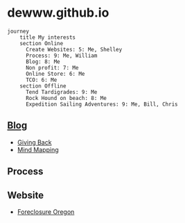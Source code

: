 # dewww.github.io

```mermaid
journey
    title My interests
    section Online
      Create Websites: 5: Me, Shelley
      Process: 9: Me, William
      Blog: 8: Me
      Non profit: 7: Me
      Online Store: 6: Me
      TCO: 6: Me
    section Offline
      Tend Tardigrades: 9: Me
      Rock Hound on beach: 8: Me
      Expedition Sailing Adventures: 9: Me, Bill, Chris
```
## [Blog](./blog)
- [Giving Back](./blog/givingBack.md)
- [Mind Mapping](./blog/mindMapping.md)

## Process

## Website
- [Foreclosure Oregon](./foreclosure/Oregon.md)
